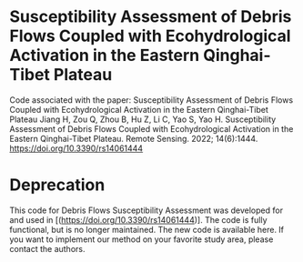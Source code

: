 # Susceptibility Assessment of Debris Flows Coupled with Ecohydrological Activation in the Eastern Qinghai-Tibet Plateau
Code associated with the paper:
Susceptibility Assessment of Debris Flows Coupled with Ecohydrological Activation in the Eastern Qinghai-Tibet Plateau
Jiang H, Zou Q, Zhou B, Hu Z, Li C, Yao S, Yao H. Susceptibility Assessment of Debris Flows Coupled with Ecohydrological Activation in the Eastern Qinghai-Tibet Plateau. Remote Sensing. 2022; 14(6):1444. https://doi.org/10.3390/rs14061444
# Deprecation
This code for Debris Flows Susceptibility Assessment  was developed for and used in [(https://doi.org/10.3390/rs14061444)]. The code is fully functional, but is no longer maintained. The new code is available here. If you want to implement our method on your favorite study area, please contact the authors.
